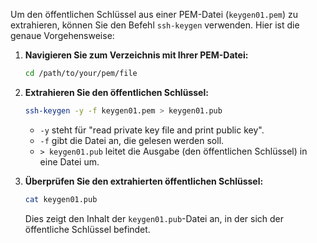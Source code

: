 

Um den öffentlichen Schlüssel aus einer PEM-Datei (`keygen01.pem`) zu extrahieren, können Sie den Befehl `ssh-keygen` verwenden. Hier ist die genaue Vorgehensweise:

1. **Navigieren Sie zum Verzeichnis mit Ihrer PEM-Datei:**

   ```sh
   cd /path/to/your/pem/file
   ```

2. **Extrahieren Sie den öffentlichen Schlüssel:**

   ```sh
   ssh-keygen -y -f keygen01.pem > keygen01.pub
   ```

   - `-y` steht für "read private key file and print public key".
   - `-f` gibt die Datei an, die gelesen werden soll.
   - `> keygen01.pub` leitet die Ausgabe (den öffentlichen Schlüssel) in eine Datei um.

3. **Überprüfen Sie den extrahierten öffentlichen Schlüssel:**

   ```sh
   cat keygen01.pub
   ```

   Dies zeigt den Inhalt der `keygen01.pub`-Datei an, in der sich der öffentliche Schlüssel befindet.

